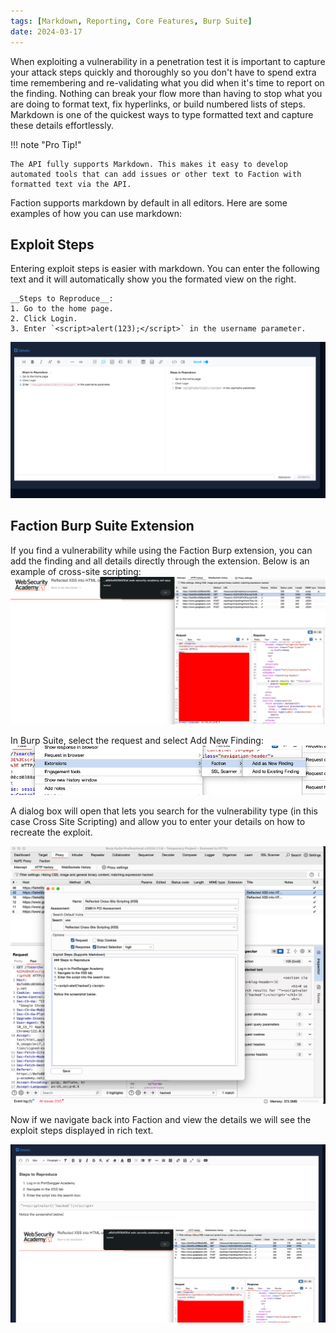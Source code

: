 ```yaml
---
tags: [Markdown, Reporting, Core Features, Burp Suite]
date: 2024-03-17
---
```

When exploiting a vulnerability in a penetration test it is important to capture your attack steps quickly and thoroughly so you don't have to spend extra time remembering and re-validating what you did when it's time to report on the finding. Nothing can break your flow more than having to stop what you are doing to format text, fix hyperlinks, or build numbered lists of steps. Markdown is one of the quickest ways to type formatted text and capture these details effortlessly. 

!!! note "Pro Tip!"

    The API fully supports Markdown. This makes it easy to develop automated tools that can add issues or other text to Faction with formatted text via the API. 


Faction supports markdown by default in all editors. Here are some examples of how you can use markdown:

## Exploit Steps
Entering exploit steps is easier with markdown. You can enter the following text and it will automatically show you the formated view on the right. 
```
__Steps to Reproduce__:
1. Go to the home page.
2. Click Login.
3. Enter `<script>alert(123);</script>` in the username parameter. 
```

![](/files/Pasted%20image%2020241020220256.png)


## Faction Burp Suite Extension
If you find a vulnerability while using the Faction Burp extension, you can add the finding and all details directly through the extension. Below is an example of cross-site scripting:
![](/files/Pasted%20image%2020240317125704.png)

In Burp Suite, select the request and select Add New Finding:
![](/files/Pasted%20image%2020240317125749.png)

A dialog box will open that lets you search for the vulnerability type (in this case Cross Site Scripting) and allow you to enter your details on how to recreate the exploit. 

![](/files/Pasted%20image%2020240317130047.png)

Now if we navigate back into Faction and view the details we will see the exploit steps displayed in rich text. 

![](/files/Pasted%20image%2020240317130408.png)




